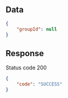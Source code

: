 ## Data
```json
{
    "groupId": null
}
```

## Response
Status code 200
```json
{
    "code": "SUCCESS"
}
```